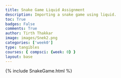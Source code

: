 ```yaml
---
title: Snake Game Liquid Assignment
description: Importing a snake game using liquid. 
toc: True
badges: False
comments: True
author: Tirth Thakkar
image: images/Snek2.png
categories: ['week0']
type: tangibles
courses: { compsci: {week: 0} }
layout: base
---
```

    
{% include SnakeGame.html %}